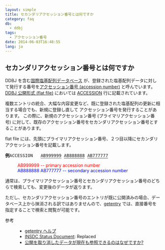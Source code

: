 ```yaml
---
layout: simple
title: セカンダリアクセッション番号とは何ですか
category: faq
db:
  - ddbj
tags: 
  - アクセッション番号
date: 2014-06-03T16:48:55
lang: ja
---
```


## セカンダリアクセッション番号とは何ですか

<p>DDBJ を含む<a href="/insdc.html">国際塩基配列データベース</a> が、登録された塩基配列データに対して発行する番号を<a href="/documents/accessions.html">アクセッション番号 (accession number)</a> と呼んでいます。<br><a href="/ddbj/flat-file.html">DDBJ 公開形式 (flat file)</a> においては <a href="/ddbj/flat-file.html#AccessionB">ACCESSION</a> 行に記載されています。</p>
<p>複数エントリの統合、大幅な内容変更など、既に登録された塩基配列の更新に相当する場合でも、新規に登録し直して アクセッション番号を発行することがあります。 この際に、新規のアクセッション番号 (プライマリアクセッション番号) に対して、既存のアクセッション番号をセカンダリアクセッション番号とすることがあります。</p>
<p>flat file には、先頭にプライマリアクセッション番号、２つ目以降にセカンダリアクセッション番号を記載します。</p>
<pre class="flatfile"><strong>例</strong>ACCESSION   <span style="border-bottom:solid 3px #ff0000;">AB999999</span> <span style="border-bottom:solid 3px #0000ff;">AB888888</span> <span style="border-bottom:solid 3px #0000ff;">AB777777</span></pre>
<dl>
  <dd><span style="color: #ff0000">AB999999 -- primary accession number</span></dd>
  <dd><span style="color: #0000ff">AB888888 AB777777 -- secondary accession number</span></dd>
</dl>
<p>通常は、プライマリアクセッション番号とセカンダリアクセッション番号のどちらで検索しても、変更後のデータが返ります。</p>
<p>ただし、セカンダリアクセッション番号のエントリが既に公開済みの場合、データベース上から抹消される訳ではありませんので、<a href="http://getentry.ddbj.nig.ac.jp/top-j.html">getentry</a> では、直接番号を指定することで検索と閲覧が可能です。</p>
<dl><dt>参考</dt>
  <dd>
    <ul>
      <li><a href="/services/getentry.html">getentry ヘルプ</a></li>
      <li><a href="/insdc-status-e">INSDC Status Document</a>: Replaced</li>
      <li><a href="/faq/ja/why-retracted-data-available.html">公開を取り消したデータが現在も参照できるのはなぜですか?</a></li>
    </ul>
  </dd>
</dl>
